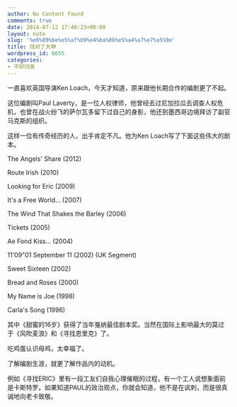 ```yaml
---
author: No Content Found
comments: true
date: 2014-07-12 17:40:23+00:00
layout: note
slug: '%e6%89%be%e5%af%b9%e4%ba%86%e5%a4%a7%e7%a5%9e'
title: 找对了大神
wordpress_id: 6655
categories:
- 不好归类
---
```


一直喜欢英国导演Ken Loach，今天才知道，原来跟他长期合作的编剧更了不起。





这位编剧叫Paul Laverty，是一位人权律师，他曾经去过尼加拉瓜去调查人权危机，也曾在战火纷飞的萨尔瓦多留下过自己的身影，他还到墨西哥边境拜访了副官马克斯的组织。





这样一位有传奇经历的人，出手肯定不凡。他为Ken Loach写了下面这些伟大的剧本。





The Angels' Share (2012)




Route Irish (2010)




Looking for Eric (2009)




It's a Free World… (2007)




The Wind That Shakes the Barley (2006)




Tickets (2005)




Ae Fond Kiss… (2004)




11'09"01 September 11 (2002) (UK Segment)




Sweet Sixteen (2002)




Bread and Roses (2000)




My Name is Joe (1998)




Carla's Song (1996)





其中《甜蜜的16岁》获得了当年戛纳最佳剧本奖。当然在国际上影响最大的莫过于《风吹麦浪》和《寻找恩里克》了。





吃鸡蛋认识母鸡，太幸福了。





了解编剧生涯，就更了解作品内的动机。





例如《寻找ERIC》里有一段工友们自我心理催眠的过程，有一个工人说想象面前是卡斯特罗。如果知道PAUL的政治观点，你就会知道，他不是在讽刺，而是很真诚地向老卡致敬。
